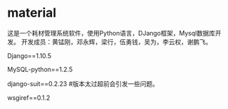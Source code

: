 # material

这是一个耗材管理系统软件，使用Python语言，DJango框架，Mysql数据库开发。
开发成员：黄锰刚，邓永辉，梁行，伍勇钱，吴为，李云权，谢鹏飞。

Django==1.10.5

MySQL-python==1.2.5

django-suit==0.2.23 #版本太过超前会引发一些问题。

wsgiref==0.1.2
